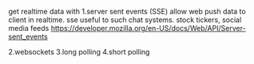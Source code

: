get realtime data with
1.server sent events (SSE) allow web push data to client in realtime. sse useful to such chat systems. stock tickers, social media feeds
https://developer.mozilla.org/en-US/docs/Web/API/Server-sent_events

2.websockets
3.long polling
4.short polling

